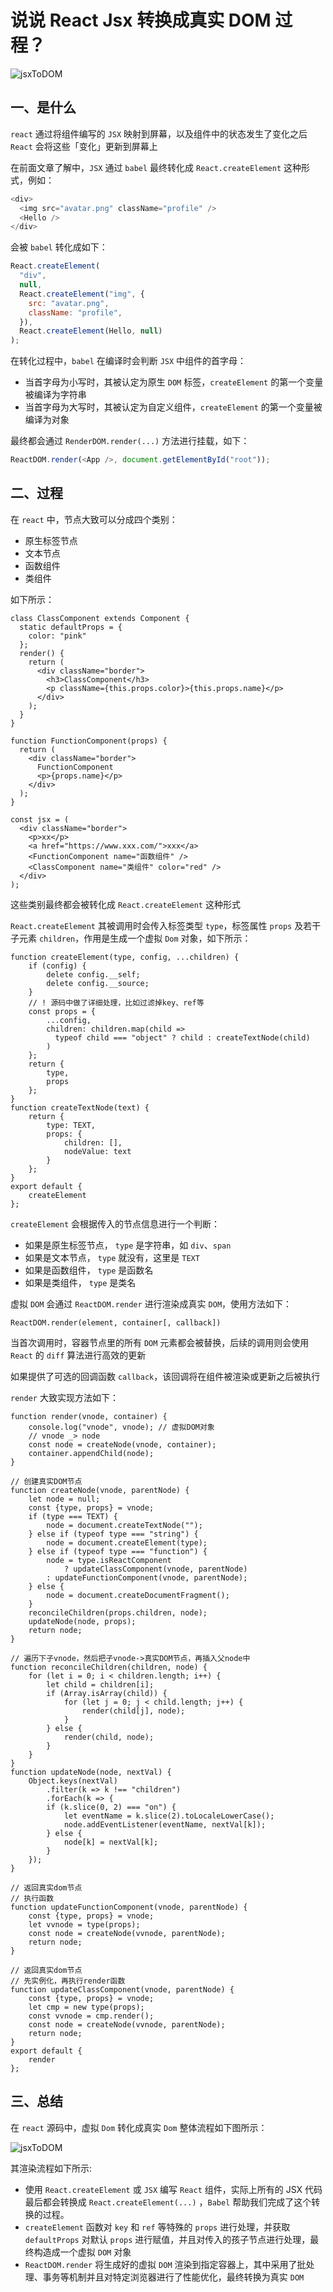 # 说说 React Jsx 转换成真实 DOM 过程？

![jsxToDOM](/images/jsxToDOM/1.jpg)

## 一、是什么

`react` 通过将组件编写的 `JSX` 映射到屏幕，以及组件中的状态发生了变化之后 `React` 会将这些「变化」更新到屏幕上

在前面文章了解中，`JSX` 通过 `babel` 最终转化成 `React.createElement` 这种形式，例如：

```js
<div>
  <img src="avatar.png" className="profile" />
  <Hello />
</div>
```

会被 `babel` 转化成如下：

```js
React.createElement(
  "div",
  null,
  React.createElement("img", {
    src: "avatar.png",
    className: "profile",
  }),
  React.createElement(Hello, null)
);
```

在转化过程中，`babel` 在编译时会判断 `JSX` 中组件的首字母：

- 当首字母为小写时，其被认定为原生 `DOM` 标签，`createElement` 的第一个变量被编译为字符串
- 当首字母为大写时，其被认定为自定义组件，`createElement` 的第一个变量被编译为对象

最终都会通过 `RenderDOM.render(...)` 方法进行挂载，如下：

```js
ReactDOM.render(<App />, document.getElementById("root"));
```

## 二、过程

在 `react` 中，节点大致可以分成四个类别：

- 原生标签节点
- 文本节点
- 函数组件
- 类组件

如下所示：

```JS
class ClassComponent extends Component {
  static defaultProps = {
    color: "pink"
  };
  render() {
    return (
      <div className="border">
        <h3>ClassComponent</h3>
        <p className={this.props.color}>{this.props.name}</p>
      </div>
    );
  }
}

function FunctionComponent(props) {
  return (
    <div className="border">
      FunctionComponent
      <p>{props.name}</p>
    </div>
  );
}

const jsx = (
  <div className="border">
    <p>xx</p>
    <a href="https://www.xxx.com/">xxx</a>
    <FunctionComponent name="函数组件" />
    <ClassComponent name="类组件" color="red" />
  </div>
);
```

这些类别最终都会被转化成 `React.createElement` 这种形式

`React.createElement` 其被调用时会传⼊标签类型 `type`，标签属性 `props` 及若干子元素 `children`，作用是生成一个虚拟 `Dom` 对象，如下所示：

```JS
function createElement(type, config, ...children) {
    if (config) {
        delete config.__self;
        delete config.__source;
    }
    // ! 源码中做了详细处理，⽐如过滤掉key、ref等
    const props = {
        ...config,
        children: children.map(child =>
          typeof child === "object" ? child : createTextNode(child)
        )
    };
    return {
        type,
        props
    };
}
function createTextNode(text) {
    return {
        type: TEXT,
        props: {
            children: [],
            nodeValue: text
        }
    };
}
export default {
    createElement
};
```

`createElement` 会根据传入的节点信息进行一个判断：

- 如果是原生标签节点， `type` 是字符串，如 `div`、`span`
- 如果是文本节点， `type` 就没有，这里是 `TEXT`
- 如果是函数组件， `type` 是函数名
- 如果是类组件， `type` 是类名

虚拟 `DOM` 会通过 `ReactDOM.render` 进行渲染成真实 `DOM`，使用方法如下：

```JS
ReactDOM.render(element, container[, callback])
```

当首次调用时，容器节点里的所有 `DOM` 元素都会被替换，后续的调用则会使用 `React` 的 `diff` 算法进行高效的更新

如果提供了可选的回调函数 `callback`，该回调将在组件被渲染或更新之后被执行

`render` 大致实现方法如下：

```JS
function render(vnode, container) {
    console.log("vnode", vnode); // 虚拟DOM对象
    // vnode _> node
    const node = createNode(vnode, container);
    container.appendChild(node);
}

// 创建真实DOM节点
function createNode(vnode, parentNode) {
    let node = null;
    const {type, props} = vnode;
    if (type === TEXT) {
        node = document.createTextNode("");
    } else if (typeof type === "string") {
        node = document.createElement(type);
    } else if (typeof type === "function") {
        node = type.isReactComponent
            ? updateClassComponent(vnode, parentNode)
        : updateFunctionComponent(vnode, parentNode);
    } else {
        node = document.createDocumentFragment();
    }
    reconcileChildren(props.children, node);
    updateNode(node, props);
    return node;
}

// 遍历下子vnode，然后把子vnode->真实DOM节点，再插入父node中
function reconcileChildren(children, node) {
    for (let i = 0; i < children.length; i++) {
        let child = children[i];
        if (Array.isArray(child)) {
            for (let j = 0; j < child.length; j++) {
                render(child[j], node);
            }
        } else {
            render(child, node);
        }
    }
}
function updateNode(node, nextVal) {
    Object.keys(nextVal)
        .filter(k => k !== "children")
        .forEach(k => {
        if (k.slice(0, 2) === "on") {
            let eventName = k.slice(2).toLocaleLowerCase();
            node.addEventListener(eventName, nextVal[k]);
        } else {
            node[k] = nextVal[k];
        }
    });
}

// 返回真实dom节点
// 执行函数
function updateFunctionComponent(vnode, parentNode) {
    const {type, props} = vnode;
    let vvnode = type(props);
    const node = createNode(vvnode, parentNode);
    return node;
}

// 返回真实dom节点
// 先实例化，再执行render函数
function updateClassComponent(vnode, parentNode) {
    const {type, props} = vnode;
    let cmp = new type(props);
    const vvnode = cmp.render();
    const node = createNode(vvnode, parentNode);
    return node;
}
export default {
    render
};
```

## 三、总结

在 `react` 源码中，虚拟 `Dom` 转化成真实 `Dom` 整体流程如下图所示：

![jsxToDOM](/images/jsxToDOM/2.jpg)

其渲染流程如下所示:

- 使用 `React.createElement` 或 `JSX` 编写 `React` 组件，实际上所有的 JSX 代码最后都会转换成 `React.createElement(...)` ，`Babel` 帮助我们完成了这个转换的过程。
- `createElement` 函数对 `key` 和 `ref` 等特殊的 `props` 进行处理，并获取 `defaultProps` 对默认 `props` 进行赋值，并且对传入的孩子节点进行处理，最终构造成一个虚拟 `DOM` 对象
- `ReactDOM.render` 将生成好的虚拟 `DOM` 渲染到指定容器上，其中采用了批处理、事务等机制并且对特定浏览器进行了性能优化，最终转换为真实 `DOM`
